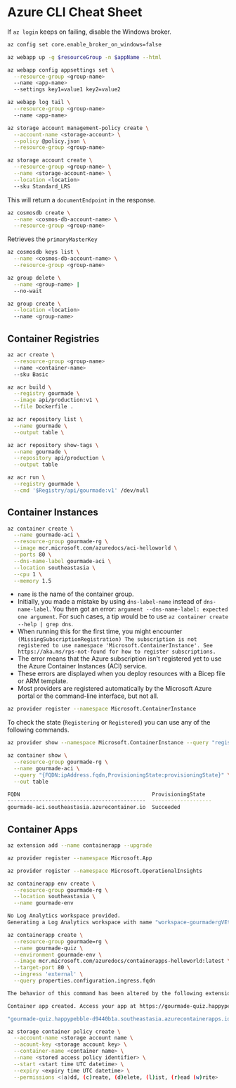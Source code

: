 # Azure CLI Cheat Sheet

If `az login` keeps on failing, disable the Windows broker.

```bash
az config set core.enable_broker_on_windows=false
```

```bash
az webapp up -g $resourceGroup -n $appName --html
```

```bash
az webapp config appsettings set \
  --resource-group <group-name>
  --name <app-name>
  --settings key1=value1 key2=value2
```

```bash
az webapp log tail \
  --resource-group <group-name>
  --name <app-name>
```

```bash
az storage account management-policy create \
  --account-name <storage-account> \
  --policy @policy.json \
  --resource-group <group-name>
```

```bash
az storage account create \
  --resource-group <group-name> \
  --name <storage-account-name> \
  --location <location>
  --sku Standard_LRS
```

This will return a `documentEndpoint` in the response.

```bash
az cosmosdb create \
  --name <cosmos-db-account-name> \
  --resource-group <group-name>
```

Retrieves the `primaryMasterKey`

```bash
az cosmosdb keys list \
  --name <cosmos-db-account-name> \
  --resource-group <group-name>
```

```bash
az group delete \
  --name <group-name> |
  --no-wait
```

```bash
az group create \
  --location <location>
  --name <group-name>
```

## Container Registries

```bash
az acr create \
  --resource-group <group-name>
  --name <container-name>
  --sku Basic
```

```bash
az acr build \
  --registry gourmade \
  --image api/production:v1 \
  --file Dockerfile .
```

```bash
az acr repository list \
  --name gourmade \
  --output table \
```

```bash
az acr repository show-tags \
  --name gourmade \
  --repository api/production \
  --output table
```

```bash
az acr run \
  --registry gourmade \
  --cmd '$Registry/api/gourmade:v1' /dev/null
```

## Container Instances

```bash
az container create \
  --name gourmade-aci \
  --resource-group gourmade-rg \
  --image mcr.microsoft.com/azuredocs/aci-helloworld \
  --ports 80 \
  --dns-name-label gourmade-aci \
  --location southeastasia \
  --cpu 1 \
  --memory 1.5
```

- `name` is the name of the container group.
- Initially, you made a mistake by using `dns-label-name` instead of `dns-name-label`. You then got an error: `argument --dns-name-label: expected one argument`. For such cases, a tip would be to use `az container create --help | grep dns`.
- When running this for the first time, you might encounter `(MissingSubscriptionRegistration) The subscription is not registered to use namespace 'Microsoft.ContainerInstance'. See https://aka.ms/rps-not-found for how to register subscriptions.`
- The error means that the Azure subscription isn't registered yet to use the Azure Container Instances (ACI) service.
- These errors are displayed when you deploy resources with a Bicep file or ARM template.
- Most providers are registered automatically by the Microsoft Azure portal or the command-line interface, but not all.

```bash
az provider register --namespace Microsoft.ContainerInstance
```

To check the state (`Registering` or `Registered`) you can use any of the following commands.

```bash
az provider show --namespace Microsoft.ContainerInstance --query "registrationState"
```

```bash
az container show \
  --resource-group gourmade-rg \
  --name gourmade-aci \
  --query "{FQDN:ipAddress.fqdn,ProvisioningState:provisioningState}" \
  --out table

FQDN                                          ProvisioningState
--------------------------------------------  -------------------
gourmade-aci.southeastasia.azurecontainer.io  Succeeded
```

## Container Apps

```bash
az extension add --name containerapp --upgrade
```

```bash
az provider register --namespace Microsoft.App
```

```bash
az provider register --namespace Microsoft.OperationalInsights
```

```bash
az containerapp env create \
  --resource-group gourmade-rg \
  --location southeastasia \
  --name gourmade-env

No Log Analytics workspace provided.
Generating a Log Analytics workspace with name "workspace-gourmadergVEt4"
```

```bash
az containerapp create \
  --resource-group gourmade=rg \
  --name gourmade-quiz \
  --environment gourmade-env \
  --image mcr.microsoft.com/azuredocs/containerapps-helloworld:latest \
  --target-port 80 \
  --ingress 'external' \
  --query properties.configuration.ingress.fqdn

The behavior of this command has been altered by the following extension: containerapp

Container app created. Access your app at https://gourmade-quiz.happypebble-d9440b1a.southeastasia.azurecontainerapps.io/

"gourmade-quiz.happypebble-d9440b1a.southeastasia.azurecontainerapps.io"
```

```bash
az storage container policy create \
  --account-name <storage account name \
  --acount-key <storage account key> \
  --container-name <container name> \
  --name <stored access policy identifier> \
  --start <start time UTC datetime> \
  --expiry <expiry time UTC datetime> \
  --permissions <(a)dd, (c)reate, (d)elete, (l)ist, (r)ead (w)rite>
```
